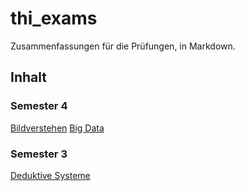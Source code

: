 # thi_exams
Zusammenfassungen für die Prüfungen, in Markdown.

## Inhalt
### Semester 4
[Bildverstehen](semester_4/cv.md)
[Big Data](semester_4/bd.md)

### Semester 3
[Deduktive Systeme](semester_3/ds.md)